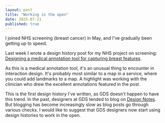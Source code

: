 ```yaml
---
layout: post
title: "Working in the open"
date: 2025-07-21
published: true
---
```


I joined NHS screening (breast cancer) in May, and I've gradually been getting up to speed.

Last week I wrote a design history post for my NHS project on screening: <a href="https://design-history.prevention-services.nhs.uk/manage-breast-screening/2025/07/medical-annotation-tool-for-capturing-breast-features/" target="_new">Designing a medical annotation tool for capturing breast features</a>.

As this is a medical annotation tool, it's an unusual thing to encounter in interaction design. It's probably most similar to a map in a service, where you could add landmarks to a map. A highlight was working with the clinician who drew the excellent annotations featured in the post. 

This is the first design history I've written, as GDS doesn't happen to have this trend. In the past, designers at GDS tended to blog on <a href="https://designnotes.blog.gov.uk/">Design Notes</a>. But blogging has become increasingly slow as blog posts go through various checks. I would like to suggest that GDS designers now start using design histories to work in the open.




